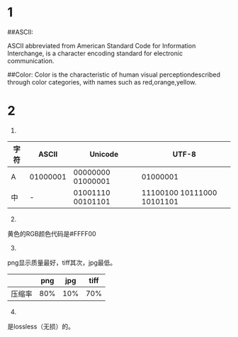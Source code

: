 # 1
##ASCII:

​ASCII abbreviated from American Standard Code for Information Interchange, is a character encoding standard for electronic communication.        

##Color:
​Color is the characteristic of human visual perceptiondescribed through color categories, with names such as red,orange,yellow.        

# 2
1)

|字符	|ASCII	|Unicode	|UTF-8|
|------|-------|------------|----|
|A	|01000001|00000000 01000001|01000001|
中	|-     |01001110 00101101|11100100 10111000 10101101|

2)
黄色的RGB颜色代码是#FFFF00      

3)
png显示质量最好，tiff其次，jpg最低。        

| |png|jpg|tiff|
|-|---|---|----|
|压缩率|80%|10%|70%|

4)
是lossless（无损）的。          
